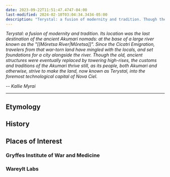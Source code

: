 ```yaml
---
date: 2023-09-22T11:51:47.4747-04:00
last-modified: 2024-02-10T03:04:34.3434-05:00
description: "Terystal: a fusion of modernity and tradition. Though the old, ancient structures were eventually replaced by towering high-rises, the customs and traditions of the Akumari thrive still, as its people, both Akumari and otherwise, strive to make the land, now known as Terystal, into the foremost technological capital of Nova Ciel."
---
```

*Terystal: a fusion of modernity and tradition. Its location was the last destination of the ancient Akumari nomads: at the base of a large river known as the "[[Mōretsa River|Mōretsa]]". Since the Cicatri Emigration, travelers from that war-torn land have mingled with the locals, and set foundations for a city alongside the river. Though the old, ancient structures were eventually replaced by towering high-rises, the customs and traditions of the Akumari thrive still, as its people, both Akumari and otherwise, strive to make the land, now known as Terystal, into the foremost technological capital of Nova Ciel.*

*-- Kallie Myrai*

---
## Etymology

## History

## Places of Interest
### Gryffes Institute of War and Medicine

### Wareylt Labs